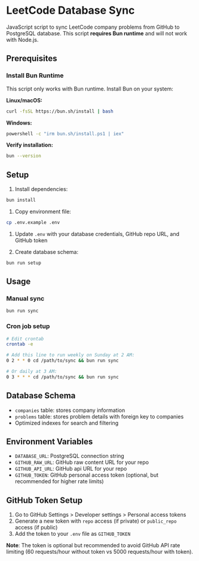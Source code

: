 # LeetCode Database Sync

JavaScript script to sync LeetCode company problems from GitHub to PostgreSQL database. This script **requires Bun runtime** and will not work with Node.js.

## Prerequisites

### Install Bun Runtime

This script only works with Bun runtime. Install Bun on your system:

**Linux/macOS:**

```bash
curl -fsSL https://bun.sh/install | bash
```

**Windows:**

```bash
powershell -c "irm bun.sh/install.ps1 | iex"
```

**Verify installation:**

```bash
bun --version
```

## Setup

1. Install dependencies:

```bash
bun install
```

1. Copy environment file:

```bash
cp .env.example .env
```

1. Update `.env` with your database credentials, GitHub repo URL, and GitHub token

1. Create database schema:

```bash
bun run setup
```

## Usage

### Manual sync

```bash
bun run sync
```

### Cron job setup

```bash
# Edit crontab
crontab -e

# Add this line to run weekly on Sunday at 2 AM:
0 2 * * 0 cd /path/to/sync && bun run sync

# Or daily at 3 AM:
0 3 * * * cd /path/to/sync && bun run sync
```

## Database Schema

- `companies` table: stores company information
- `problems` table: stores problem details with foreign key to companies
- Optimized indexes for search and filtering

## Environment Variables

- `DATABASE_URL`: PostgreSQL connection string
- `GITHUB_RAW_URL`: GitHub raw content URL for your repo
- `GITHUB_API_URL`: GitHub api URL for your repo
- `GITHUB_TOKEN`: GitHub personal access token (optional, but recommended for higher rate limits)

## GitHub Token Setup

1. Go to GitHub Settings > Developer settings > Personal access tokens
2. Generate a new token with `repo` access (if private) or `public_repo` access (if public)
3. Add the token to your `.env` file as `GITHUB_TOKEN`

**Note**: The token is optional but recommended to avoid GitHub API rate limiting (60 requests/hour without token vs 5000 requests/hour with token).
